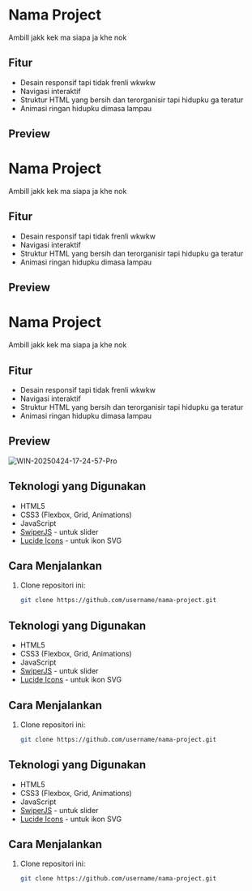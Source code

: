 # Nama Project

Ambill jakk kek ma siapa ja khe nok

## Fitur

- Desain responsif tapi tidak frenli wkwkw
- Navigasi interaktif
- Struktur HTML yang bersih dan terorganisir tapi hidupku ga teratur
- Animasi ringan hidupku dimasa lampau

## Preview

# Nama Project

Ambill jakk kek ma siapa ja khe nok

## Fitur

- Desain responsif tapi tidak frenli wkwkw
- Navigasi interaktif
- Struktur HTML yang bersih dan terorganisir tapi hidupku ga teratur
- Animasi ringan hidupku dimasa lampau

## Preview

# Nama Project

Ambill jakk kek ma siapa ja khe nok

## Fitur

- Desain responsif tapi tidak frenli wkwkw
- Navigasi interaktif
- Struktur HTML yang bersih dan terorganisir tapi hidupku ga teratur
- Animasi ringan hidupku dimasa lampau

## Preview

<img src="https://i.ibb.co.com/XfZ4F4z7/WIN-20250424-17-24-57-Pro.jpg" alt="WIN-20250424-17-24-57-Pro" border="0" />

## Teknologi yang Digunakan

- HTML5
- CSS3 (Flexbox, Grid, Animations)
- JavaScript
- [SwiperJS](https://swiperjs.com/) - untuk slider
- [Lucide Icons](https://lucide.dev/) - untuk ikon SVG

## Cara Menjalankan

1. Clone repositori ini:
   ```bash
   git clone https://github.com/username/nama-project.git

## Teknologi yang Digunakan

- HTML5
- CSS3 (Flexbox, Grid, Animations)
- JavaScript
- [SwiperJS](https://swiperjs.com/) - untuk slider
- [Lucide Icons](https://lucide.dev/) - untuk ikon SVG

## Cara Menjalankan

1. Clone repositori ini:
   ```bash
   git clone https://github.com/username/nama-project.git

## Teknologi yang Digunakan

- HTML5
- CSS3 (Flexbox, Grid, Animations)
- JavaScript
- [SwiperJS](https://swiperjs.com/) - untuk slider
- [Lucide Icons](https://lucide.dev/) - untuk ikon SVG

## Cara Menjalankan

1. Clone repositori ini:
   ```bash
   git clone https://github.com/username/nama-project.git
